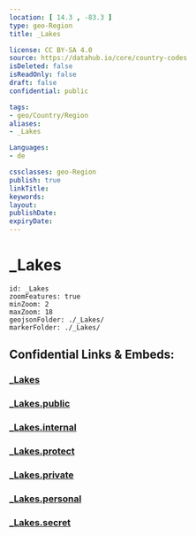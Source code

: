 ```yaml
---
location: [ 14.3 , -83.3 ] 
type: geo-Region
title: _Lakes

license: CC BY-SA 4.0
source: https://datahub.io/core/country-codes
isDeleted: false
isReadOnly: false
draft: false
confidential: public

tags:
- geo/Country/Region
aliases:
- _Lakes

Languages:
- de

cssclasses: geo-Region
publish: true
linkTitle: 
keywords: 
layout: 
publishDate: 
expiryDate: 
---
```


# _Lakes

```leaflet
id: _Lakes
zoomFeatures: true 
minZoom: 2 
maxZoom: 18
geojsonFolder: ./_Lakes/
markerFolder: ./_Lakes/
```


## Confidential Links & Embeds: 

### [_Lakes](/_Standards/Earth/Continent/America~Central/Nicaragua/departments~Nicaragua/Atlántico_Norte/_Lakes.md) 

### [_Lakes.public](/_public/Earth/Continent/America~Central/Nicaragua/departments~Nicaragua/Atlántico_Norte/_Lakes.public.md) 

### [_Lakes.internal](/_internal/Earth/Continent/America~Central/Nicaragua/departments~Nicaragua/Atlántico_Norte/_Lakes.internal.md) 

### [_Lakes.protect](/_protect/Earth/Continent/America~Central/Nicaragua/departments~Nicaragua/Atlántico_Norte/_Lakes.protect.md) 

### [_Lakes.private](/_private/Earth/Continent/America~Central/Nicaragua/departments~Nicaragua/Atlántico_Norte/_Lakes.private.md) 

### [_Lakes.personal](/_personal/Earth/Continent/America~Central/Nicaragua/departments~Nicaragua/Atlántico_Norte/_Lakes.personal.md) 

### [_Lakes.secret](/_secret/Earth/Continent/America~Central/Nicaragua/departments~Nicaragua/Atlántico_Norte/_Lakes.secret.md)

